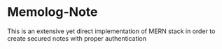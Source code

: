 # Memolog-Note
This is an extensive yet direct implementation of MERN stack in order to create secured notes with proper authentication 
